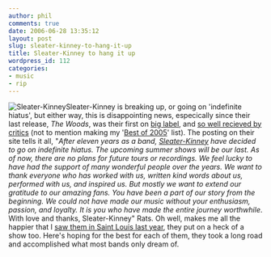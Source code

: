 ```yaml
---
author: phil
comments: true
date: 2006-06-28 13:35:12
layout: post
slug: sleater-kinney-to-hang-it-up
title: Sleater-Kinney to hang it up
wordpress_id: 112
categories:
- music
- rip
---
```


![Sleater-Kinney](http://fak3r.com/wp-content/uploads/2006/06/sleaterkinney2.jpg)Sleater-Kinney is breaking up, or going on 'indefinite hiatus', but either way, this is disappointing news, especically since their last release, _The Woods_, was their first on [big label](http://www.subpop.com/), and [so well recieved by critics](http://www.pitchforkmedia.com/article/record_review/21791/SleaterKinney_The_Woods) (not to mention making my '[Best of 2005](http://fak3r.com/?p=53)' list).  The posting on their site tells it all, "_After eleven years as a band, [Sleater-Kinney](http://www.sleater-kinney.com/) have decided to go on indefinite hiatus. The upcoming summer shows will be our last. As of now, there are no plans for future tours or recordings. We feel lucky to have had the support of many wonderful people over the years. We want to thank everyone who has worked with us, written kind words about us, performed with us, and inspired us. But mostly we want to extend our gratitude to our amazing fans. You have been a part of our story from the beginning. We could not have made our music without your enthusiasm, passion, and loyalty. It is you who have made the entire journey worthwhile_.  With love and thanks, Sleater-Kinney"  Rats.  Oh well, makes me all the happier that I [saw them in Saint Louis last year](http://fak3r.com/?p=78), they put on a heck of a show too.  Here's hoping for the best for each of them, they took a long road and accomplished what most bands only dream of.

